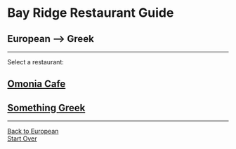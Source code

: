 # Bay Ridge Restaurant Guide
## European --> Greek
---
Select a restaurant:
## [Omonia Cafe](https://omoniacafe.com)
## [Something Greek](https://www.somethinggreek.com)
---
[Back to European](european.md)  
[Start Over](../home.md)